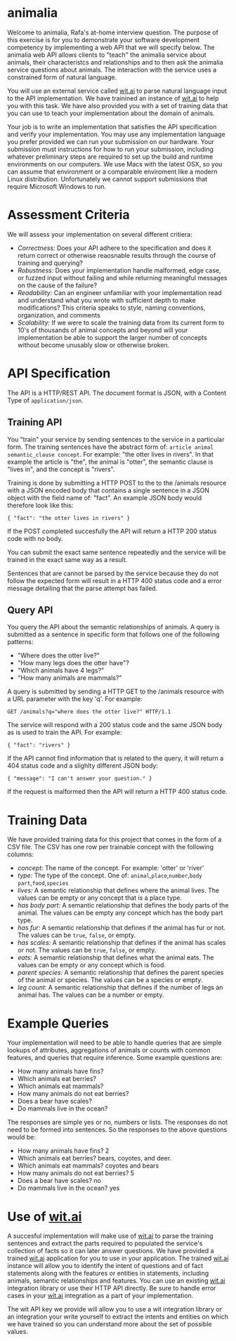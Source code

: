 # animalia

Welcome to animalia, Rafa's at-home interview question. The purpose of this exercise is for you to demonstrate your software development competency by implementing a web API that we will specify below. The animalia web API allows clients to "teach" the animalia service about animals, their characteristcs and relationships and to then ask the animalia service questions about animals. The interaction with the service uses a constrained form of natural language. 

You will use an external service called [wit.ai](http://wit.ai/) to parse natural language input to the API implementation. We have trainined an instance of [wit.ai](http://wit.ai/) to help you with this task. We have also provided you with a set of training data that you can use to teach your implementation about the domain of animals. 

Your job is to write an implementation that satisfies the API specification and verify your implementation. You may use any implementation language you prefer provided we can run your submission on our hardware. Your submission must instructions for how to run your submission, including whatever preliminary steps are required to set up the build and runtime environments on our computers.  We use Macs with the latest OSX, so you can assume that environment or a comparable enviroment like a modern Linux distribution. Unfortunately we cannot support submissions that require Microsoft Windows to run.

# Assessment Criteria

We will assess your implementation on several different critiera:

* _Correctness:_ Does your API adhere to the specification and does it return correct or otherwise reaosnable results through the course of training and querying?
* _Robustness:_ Does your implementation handle malformed, edge case, or fuzzed input without failing and while returning meaningful messages on the cause of the failure?
* _Readability:_ Can an engineer unfamiliar with your implementation read and understand what you wrote with sufficient depth to make modifications? This criteria speaks to style, naming conventions, organization, and comments
* _Scalability:_ If we were to scale the training data from its current form to 10's of thousands of animal concepts and beyond will your implementation be able to support the larger number of concepts without become unusably slow or otherwise broken.

# API Specification

The API is a HTTP/REST API. The document format is JSON, with a Content Type of `application/json`. 

## Training API

You "train" your service by sending sentences to the service in a particular form.  The training sentences have the abstract form of: `article animal semantic_clause concept`. For example: "the otter lives in rivers".  In that example the article is "the", the animal is "otter", the semantic clause is "lives in", and the concept is "rivers".  

Training is done by submitting a HTTP POST to the to the /animals resource with a JSON encoded body that contains a single sentence in a JSON object with the field name of: "fact". An example JSON body would therefore look like this:

 `{
 "fact": "the otter lives in rivers"
}`    

If the POST completed succesfully the API will return a HTTP 200 status code with no body.

You can submit the exact same sentence repeatedly and the service will be trained in the exact same way as a result. 

Sentences that are cannot be parsed by the service because they do not follow the expected form will result in a HTTP 400 status code and a error message detailing that the parse attempt has failed.

## Query API

You query the API about the semantic relationships of animals. A query is submitted as a sentence in specific form that follows one of the following patterns:

* "Where does the otter live?"
* "How many legs does the otter have"?
* "Which animals have 4 legs?"
* "How many animals are mammals?"

A query is submitted by sending a HTTP GET to the /animals resource with a URL parameter with the key 'q'. For example: 

`
GET /animals?q="where does the otter live?" HTTP/1.1
`

The service will respond with a 200 status code and the same JSON body as is used to train the API. For example:

`{
 "fact": "rivers"
}`

If the API cannot find information that is related to the query, it will return a 404 status code and a slighlty different JSON  body:

`{
 "message": "I can't answer your question."
}`

If the request is malformed then the API will return a HTTP 400 status code.

# Training Data

We have provided training data for this project that comes in the form of a CSV file. The CSV has one row per trainable concept with the following columns:

 * _concept:_ The name of the concept. For example: 'otter' or 'river'
 * _type:_ The type of the concept. One of: `animal`,`place`,`number`,`body part`,`food`,`species`
 * _lives:_ A semantic relationship that defines where the animal lives. The values can be empty or any concept that is a place type.
 * _has body part:_ A semantic relationship that defines the body parts of the animal. The values can be empty any concept which has the body part type.
 * _has fur:_ A semantic relationship that defines if the animal has fur or not. The values can be `true`, `false`, or empty.
 * _has scales:_ A semantic relationship that defines if the animal has scales or not. The values can be `true`, `false`, or empty.
 * _eats:_ A semantic relationship that defines what the animal eats. The values can be empty or any concept which is food.
 * _parent species:_ A semantic relationship that defines the parent species of the animal or species. The values can be a species or empty.
 * _leg count:_ A semantic relationship that defines if the number of legs an animal has. The values can be a number or empty.

# Example Queries

Your implementation will need to be able to handle queries that are simple lookups of attributes, aggregations of animals or counts with common features, and queries that require inference. Some example questions are:

* How many animals have fins?
* Which animals eat berries?
* Which animals eat mammals?
* How many animals do not eat berries?
* Does a bear have scales?
* Do mammals live in the ocean? 

The responses are simple yes or no, numbers or lists. The responses do not need to be formed into sentences. So the responses to the above questions would be:

* How many animals have fins? 2
* Which animals eat berries? bears, coyotes, and deer.
* Which animals eat mammals? coyotes and bears
* How many animals do not eat berries? 5
* Does a bear have scales? no
* Do mammals live in the ocean? yes


# Use of [wit.ai](http://wit.ai/)

A succesful implementation will make use of [wit.ai](http://wit.ai/) to parse the training sentences and extract the parts required to populated the service's collection of facts so it can later answer questions. We have provided a trained [wit.ai](http://wit.ai/) application for you to use in your application.  The trained [wit.ai](http://wit.ai/) instance will allow you to identify the intent of questions and of fact statements along with the features or entities in statements, including animals, semantic relationships and features.  You can use an existing [wit.ai](http://wit.ai/) integration library or use their HTTP API directly. Be sure to handle error cases in your [wit.ai](http://wit.ai/) integration as a part of your implementation.

The wit API key we provide will allow you to use a wit integration library or an integration your write yourself to extract the intents and entities on which we have trained so you can understand more about the set of possible values.


